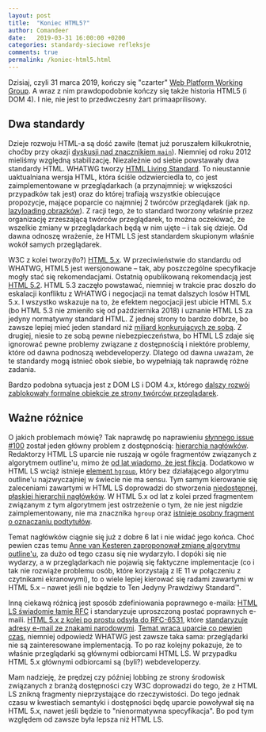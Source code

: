 ```yaml
---
layout: post
title:  "Koniec HTML5?"
author: Comandeer
date:   2019-03-31 16:00:00 +0200
categories: standardy-sieciowe refleksje
comments: true
permalink: /koniec-html5.html
---
```


Dzisiaj, czyli 31 marca 2019, kończy się "czarter" [Web Platform Working Group](https://www.w3.org/WebPlatform/WG/). A wraz z nim prawdopodobnie kończy się także historia HTML5 (i DOM 4). I nie, nie jest to przedwczesny żart primaaprilisowy.

## Dwa standardy

Dzieje rozwoju HTML-a są dość zawiłe (temat już poruszałem kilkukrotnie, choćby przy okazji [dyskusji nad znacznikiem `main`](https://blog.comandeer.pl/refleksje/a11y/2018/01/23/zawieszenie-broni.html)). Niemniej od roku 2012 mieliśmy względną stabilizację. Niezależnie od siebie powstawały dwa standardy HTML. WHATWG tworzy [HTML Living Standard](https://html.spec.whatwg.org/multipage/). To nieustannie uaktualniana wersja HTML, która ściśle odzwierciedla to, co jest zaimplementowane w przeglądarkach (a przynajmniej: w większości przypadków tak jest) oraz do której trafiają wszystkie obiecujące propozycje, mające poparcie co najmniej 2 twórców przeglądarek (jak np. [lazyloading obrazków](https://github.com/whatwg/html/pull/3752)). Z racji tego, że to standard tworzony właśnie przez organizację zrzeszającą twórców przeglądarek, to można oczekiwać, że wszelkie zmiany w przeglądarkach będą w nim ujęte – i tak się dzieje. Od dawna odnoszę wrażenie, że HTML LS jest standardem skupionym właśnie wokół samych przeglądarek.

W3C z kolei tworzy(ło?) [HTML 5.x](https://w3c.github.io/html/). W przeciwieństwie do standardu od WHATWG, HTML5 jest wersjonowane – tak, aby poszczególne specyfikacje mogły stać się rekomendacjami. Ostatnią opublikowaną rekomendacją jest [HTML 5.2](https://www.w3.org/TR/html52/). HTML 5.3 zaczęło powstawać, niemniej w trakcie prac doszło do eskalacji konfliktu z WHATWG i negocjacji na temat dalszych losów HTML 5.x. I wszystko wskazuje na to, że efektem negocjacji jest ubicie HTML 5.x (bo HTML 5.3 nie zmieniło się od października 2018) i uznanie HTML LS za jedyny normatywny standard HTML. Z jednej strony to bardzo dobrze, bo zawsze lepiej mieć jeden standard niż [miliard konkurujących ze sobą](https://xkcd.com/927/). Z drugiej, niesie to ze sobą pewne niebezpieczeństwa, bo HTML LS zdaje się ignorować pewne problemy związane z dostępnością i niektóre problemy, które od dawna podnoszą webdeveloperzy. Dlatego od dawna uważam, że te standardy mogą istnieć obok siebie, bo wypełniają tak naprawdę różne zadania.

Bardzo podobna sytuacja jest z DOM LS i DOM 4.x, którego [dalszy rozwój zablokowały formalne obiekcje ze strony twórców przeglądarek](https://github.com/w3c/dom/issues/175).

## Ważne różnice

O jakich problemach mówię? Tak naprawdę po naprawieniu [słynnego issue #100](https://github.com/whatwg/html/issues/100) został jeden główny problem z dostępnością: [hierarchia nagłówków](https://github.com/whatwg/html/issues/83). Redaktorzy HTML LS uparcie nie ruszają w ogóle fragmentów związanych z algorytmem outline'u, mimo że [od lat wiadomo, że jest fikcją](https://developer.paciellogroup.com/blog/2013/10/html5-document-outline/). Dodatkowo w HTML LS wciąż istnieje [element `hgroup`](https://html.spec.whatwg.org/multipage/sections.html#the-hgroup-element), który bez działającego algorytmu outline'u najzwyczajniej w świecie nie ma sensu. Tym samym kierowanie się zaleceniami zawartymi w HTML LS doprowadzi do stworzenia [niedostępnej, płaskiej hierarchii nagłówków](https://blog.comandeer.pl/html-css/a11y/2017/07/04/o-naglowkach-slow-kilka.html). W HTML 5.x od lat z kolei przed fragmentem związanym z tym algorytmem jest ostrzeżenie o tym, że nie jest nigdzie zaimplementowany, nie ma znacznika `hgroup` oraz [istnieje osobny fragment o oznaczaniu podtytułów](https://w3c.github.io/html/common-idioms-without-dedicated-elements.html#subheadings-subtitles-alternative-titles-and-taglines).

Temat nagłówków ciągnie się już z dobre 6 lat i nie widać jego końca. Choć pewien czas temu [Anne van Kesteren zaproponował zmianę algorytmu outline'u](https://github.com/whatwg/html/pull/3499), za dużo od tego czasu się nie wydarzyło. I dopóki się nie wydarzy, a w przeglądarkach nie pojawią się faktyczne implementacje (co i tak nie rozwiąże problemu osób, które korzystają z IE 11 w połączeniu z czytnikami ekranowymi), to o wiele lepiej kierować się radami zawartymi w HTML 5.x – nawet jeśli nie będzie to Ten Jedyny Prawdziwy Standard™.

Inną ciekawą różnicą jest sposób zdefiniowania poprawnego e-maila: [HTML LS świadomie łamie RFC](https://html.spec.whatwg.org/multipage/input.html#valid-e-mail-address) i standaryzuje uproszczoną postać poprawnych e-maili. [HTML 5.x z kolei po prostu odsyła do RFC-6531](https://w3c.github.io/html/sec-forms.html#valid-e-mail-address), które [standaryzuje adresy e-mail ze znakami narodowymi](https://tools.ietf.org/html/rfc6531). [Temat wraca uparcie co pewien czas](https://github.com/whatwg/html/issues/4089), niemniej odpowiedź WHATWG jest zawsze taka sama: przeglądarki nie są zainteresowane implementacją. To po raz kolejny pokazuje, że to właśnie przeglądarki są głównymi odbiorcami HTML LS. W przypadku HTML 5.x głównymi odbiorcami są (byli?) webdeveloperzy.

Mam nadzieję, że prędzej czy później lobbing ze strony środowisk związanych z branżą dostępności czy W3C doprowadzi do tego, że z HTML LS znikną fragmenty nieprzystające do rzeczywistości. Do tego jednak czasu w kwestiach semantyki i dostępności będę uparcie powoływał się na HTML 5.x, nawet jeśli będzie to "nienormatywna specyfikacja". Bo pod tym względem od zawsze była lepsza niż HTML LS.
